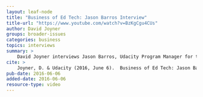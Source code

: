 ```yaml
---
layout: leaf-node
title: "Business of Ed Tech: Jason Barros Interview"
title-url: "https://www.youtube.com/watch?v=BzKgCgu4CUs"
author: David Joyner
groups: broader-issues
categories: business
topics: interviews
summary: >
    David Joyner interviews Jason Barros, Udacity Program Manager for the Georgia Tech team, about the business side of Educational Technology.
cite: >
    Joyner, D. & Udacity (2016, June 6).  Business of Ed Tech: Jason Barros Interview. Retrieved from https://www.youtube.com/watch?v=BzKgCgu4CUs
pub-date: 2016-06-06
added-date: 2016-06-06
resource-type: video
---
```

